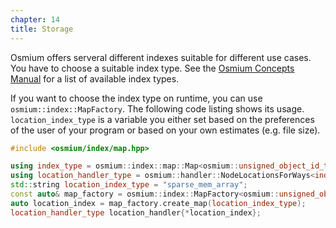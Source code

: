 ```yaml
---
chapter: 14
title: Storage
---
```


Osmium offers serveral different indexes suitable for different
use cases. You have to choose a suitable index type. See the
[Osmium Concepts Manual](/osmium-concepts/#indexes) for a list of
available index types.

If you want to choose the index type on runtime, you can use
`osmium::index::MapFactory`. The following code listing shows its
usage. `location_index_type` is a variable you either set based on the
preferences of the user of your program or based on your own estimates (e.g.
file size).

``` c++
#include <osmium/index/map.hpp>

using index_type = osmium::index::map::Map<osmium::unsigned_object_id_type, osmium::Location>;
using location_handler_type = osmium::handler::NodeLocationsForWays<index_type>;
std::string location_index_type = "sparse_mem_array";
const auto& map_factory = osmium::index::MapFactory<osmium::unsigned_object_id_type, osmium::Location>::instance();
auto location_index = map_factory.create_map(location_index_type);
location_handler_type location_handler{*location_index};
```

